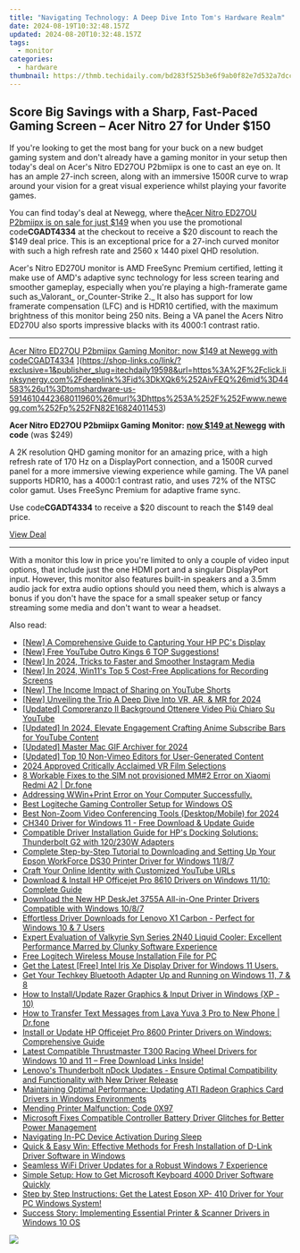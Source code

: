 ```yaml
---
title: "Navigating Technology: A Deep Dive Into Tom's Hardware Realm"
date: 2024-08-19T10:32:48.157Z
updated: 2024-08-20T10:32:48.157Z
tags:
  - monitor
categories:
  - hardware
thumbnail: https://thmb.techidaily.com/bd283f525b3e6f9ab0f82e7d532a7dcceb86337b96557ac23492ec2be477bfa0.jpg
---
```


## Score Big Savings with a Sharp, Fast-Paced Gaming Screen – Acer Nitro 27 for Under $150

If you're looking to get the most bang for your buck on a new budget gaming system and don't already have a gaming monitor in your setup then today's deal on Acer's Nitro ED27OU P2bmiipx is one to cast an eye on. It has an ample 27-inch screen, along with an immersive 1500R curve to wrap around your vision for a great visual experience whilst playing your favorite games.

 You can find today's deal at Newegg, where the[Acer Nitro ED27OU P2bmiipx is on sale for just $149](https://shop-links.co/link/?exclusive=1&publisher_slug=itechdaily19598&url=https%3A%2F%2Fclick.linksynergy.com%2Fdeeplink%3Fid%3DkXQk6%252AivFEQ%26mid%3D44583%26u1%3Dtomshardware-us-1283107623551148093%26murl%3Dhttps%253A%252F%252Fwww.newegg.com%252Fp%252FN82E16824011453) when you use the promotional code**CGADT4334** at the checkout to receive a $20 discount to reach the $149 deal price. This is an exceptional price for a 27-inch curved monitor with such a high refresh rate and 2560 x 1440 pixel QHD resolution.

 Acer's Nitro ED270U monitor is AMD FreeSync Premium certified, letting it make use of AMD's adaptive sync technology for less screen tearing and smoother gameplay, especially when you're playing a high-framerate game such as_Valorant_ or_Counter-Strike 2._ It also has support for low framerate compensation (LFC) and is HDR10 certified, with the maximum brightness of this monitor being 250 nits. Being a VA panel the Acers Nitro ED270U also sports impressive blacks with its 4000:1 contrast ratio.

---

[Acer Nitro ED27OU P2bmiipx Gaming Monitor:&nbsp;now $149 at Newegg with codeCGADT4334](https://cdn.mos.cms.futurecdn.net/abC45RMRXh26SmM2NFJDoL-200-100.png "Acer Nitro ED27OU P2bmiipx Gaming Monitor:&nbsp;now $149 at Newegg with codeCGADT4334") ](https://shop-links.co/link/?exclusive=1&publisher_slug=itechdaily19598&url=https%3A%2F%2Fclick.linksynergy.com%2Fdeeplink%3Fid%3DkXQk6%252AivFEQ%26mid%3D44583%26u1%3Dtomshardware-us-5914610442368011960%26murl%3Dhttps%253A%252F%252Fwww.newegg.com%252Fp%252FN82E16824011453)

**Acer Nitro ED27OU P2bmiipx Gaming Monitor:** [**now $149 at Newegg**](https://shop-links.co/link/?exclusive=1&publisher_slug=itechdaily19598&url=https%3A%2F%2Fclick.linksynergy.com%2Fdeeplink%3Fid%3DkXQk6%252AivFEQ%26mid%3D44583%26u1%3Dtomshardware-us-5529735785023706507%26murl%3Dhttps%253A%252F%252Fwww.newegg.com%252Fp%252FN82E16824011453) **with code** (was $249)  
  
 A 2K resolution QHD gaming monitor for an amazing price, with a high refresh rate of 170 Hz on a DisplayPort connection, and a 1500R curved panel for a more immersive viewing experience while gaming. The VA panel supports HDR10, has a 4000:1 contrast ratio, and uses 72% of the NTSC color gamut. Uses FreeSync Premium for adaptive frame sync.  
  
 Use code**CGADT4334** to receive a $20 discount to reach the $149 deal price.

[View Deal](https://shop-links.co/link/?exclusive=1&publisher_slug=itechdaily19598&url=https%3A%2F%2Fclick.linksynergy.com%2Fdeeplink%3Fid%3DkXQk6%252AivFEQ%26mid%3D44583%26u1%3Dtomshardware-us-5914610442368011960%26murl%3Dhttps%253A%252F%252Fwww.newegg.com%252Fp%252FN82E16824011453)

---

 With a monitor this low in price you're limited to only a couple of video input options, that include just the one HDMI port and a singular DisplayPort input. However, this monitor also features built-in speakers and a 3.5mm audio jack for extra audio options should you need them, which is always a bonus if you don't have the space for a small speaker setup or fancy streaming some media and don't want to wear a headset.

<ins class="adsbygoogle"
     style="display:block"
     data-ad-format="autorelaxed"
     data-ad-client="ca-pub-7571918770474297"
     data-ad-slot="1223367746"></ins>



<ins class="adsbygoogle"
     style="display:block"
     data-ad-client="ca-pub-7571918770474297"
     data-ad-slot="8358498916"
     data-ad-format="auto"
     data-full-width-responsive="true"></ins>

<span class="atpl-alsoreadstyle">Also read:</span>
<div><ul>
<li><a href="https://desktop-recording.techidaily.com/new-a-comprehensive-guide-to-capturing-your-hp-pcs-display/"><u>[New] A Comprehensive Guide to Capturing Your HP PC's Display</u></a></li>
<li><a href="https://youtube-sure.techidaily.com/87579707-new-free-youtube-outro-kings-6-top-suggestions/"><u>[New] Free YouTube Outro Kings  6 TOP Suggestions!</u></a></li>
<li><a href="https://instagram-clips.techidaily.com/new-in-2024-tricks-to-faster-and-smoother-instagram-media/"><u>[New] In 2024, Tricks to Faster and Smoother Instagram Media</u></a></li>
<li><a href="https://fox-direct.techidaily.com/new-in-2024-win11s-top-5-cost-free-applications-for-recording-screens/"><u>[New] In 2024, Win11's Top 5 Cost-Free Applications for Recording Screens</u></a></li>
<li><a href="https://facebook-record-videos.techidaily.com/new-the-income-impact-of-sharing-on-youtube-shorts/"><u>[New] The Income Impact of Sharing on YouTube Shorts</u></a></li>
<li><a href="https://fox-helps.techidaily.com/new-unveiling-the-trio-a-deep-dive-into-vr-ar-and-mr-for-2024/"><u>[New] Unveiling the Trio  A Deep Dive Into VR, AR, & MR for 2024</u></a></li>
<li><a href="https://youtube-clips.techidaily.com/updated-compreranzo-il-background-ottenere-video-piu-chiaro-su-youtube/"><u>[Updated] Compreranzo Il Background  Ottenere Video Più Chiaro Su YouTube</u></a></li>
<li><a href="https://youtube-blog.techidaily.com/ed-in-2024-elevate-engagement-crafting-anime-subscribe-bars-for-youtube-content/"><u>[Updated] In 2024, Elevate Engagement  Crafting Anime Subscribe Bars for YouTube Content</u></a></li>
<li><a href="https://digital-screen-recording.techidaily.com/updated-master-mac-gif-archiver-for-2024/"><u>[Updated] Master Mac GIF Archiver for 2024</u></a></li>
<li><a href="https://vimeo-videos.techidaily.com/updated-top-10-non-vimeo-editors-for-user-generated-content/"><u>[Updated] Top 10 Non-Vimeo Editors for User-Generated Content</u></a></li>
<li><a href="https://fox-links.techidaily.com/2024-approved-critically-acclaimed-vr-film-selections/"><u>2024 Approved  Critically Acclaimed VR Film Selections</u></a></li>
<li><a href="https://howto.techidaily.com/8-workable-fixes-to-the-sim-not-provisioned-mm2-error-on-xiaomi-redmi-a2-drfone-by-drfone-fix-android-problems-fix-android-problems/"><u>8 Workable Fixes to the SIM not provisioned MM#2 Error on Xiaomi Redmi A2 | Dr.fone</u></a></li>
<li><a href="https://windows11.techidaily.com/addressing-wwinplusprint-error-on-your-computer-successfully/"><u>Addressing WWin+Print Error on Your Computer Successfully.</u></a></li>
<li><a href="https://hardware-help.techidaily.com/best-logiteche-gaming-controller-setup-for-windows-os/"><u>Best Logiteche Gaming Controller Setup for Windows OS</u></a></li>
<li><a href="https://video-capture.techidaily.com/best-non-zoom-video-conferencing-tools-desktopmobile-for-2024/"><u>Best Non-Zoom Video Conferencing Tools (Desktop/Mobile) for 2024</u></a></li>
<li><a href="https://hardware-help.techidaily.com/ch340-driver-for-windows-11-free-download-and-update-guide/"><u>CH340 Driver for Windows 11 - Free Download & Update Guide</u></a></li>
<li><a href="https://hardware-help.techidaily.com/compatible-driver-installation-guide-for-hps-docking-solutions-thunderbolt-g2-with-120230w-adapters/"><u>Compatible Driver Installation Guide for HP's Docking Solutions: Thunderbolt G2 with 120/230W Adapters</u></a></li>
<li><a href="https://hardware-help.techidaily.com/complete-step-by-step-tutorial-to-downloading-and-setting-up-your-epson-workforce-ds30-printer-driver-for-windows-1187/"><u>Complete Step-by-Step Tutorial to Downloading and Setting Up Your Epson WorkForce DS30 Printer Driver for Windows 11/8/7</u></a></li>
<li><a href="https://youtube-lab.techidaily.com/-your-online-identity-with-customized-youtube-urls/"><u>Craft Your Online Identity with Customized YouTube URLs</u></a></li>
<li><a href="https://hardware-help.techidaily.com/download-and-install-hp-officejet-pro-8610-drivers-on-windows-1110-complete-guide/"><u>Download & Install HP Officejet Pro 8610 Drivers on Windows 11/10: Complete Guide</u></a></li>
<li><a href="https://hardware-help.techidaily.com/download-the-new-hp-deskjet-3755a-all-in-one-printer-drivers-compatible-with-windows-1087/"><u>Download the New HP DeskJet 3755A All-in-One Printer Drivers Compatible with Windows 10/8/7</u></a></li>
<li><a href="https://hardware-help.techidaily.com/effortless-driver-downloads-for-lenovo-x1-carbon-perfect-for-windows-10-and-7-users/"><u>Effortless Driver Downloads for Lenovo X1 Carbon - Perfect for Windows 10 & 7 Users</u></a></li>
<li><a href="https://hardware-reviews.techidaily.com/expert-evaluation-of-valkyrie-syn-series-2n40-liquid-cooler-excellent-performance-marred-by-clunky-software-experience/"><u>Expert Evaluation of Valkyrie Syn Series 2N40 Liquid Cooler: Excellent Performance Marred by Clunky Software Experience</u></a></li>
<li><a href="https://hardware-help.techidaily.com/free-logitech-wireless-mouse-installation-file-for-pc/"><u>Free Logitech Wireless Mouse Installation File for PC</u></a></li>
<li><a href="https://hardware-help.techidaily.com/get-the-latest-free-intel-iris-xe-display-driver-for-windows-11-users/"><u>Get the Latest [Free] Intel Iris Xe Display Driver for Windows 11 Users.</u></a></li>
<li><a href="https://hardware-help.techidaily.com/get-your-techkey-bluetooth-adapter-up-and-running-on-windows-11-7-and-8/"><u>Get Your Techkey Bluetooth Adapter Up and Running on Windows 11, 7 & 8</u></a></li>
<li><a href="https://hardware-help.techidaily.com/how-to-installupdate-razer-graphics-and-input-driver-in-windows-xp-10/"><u>How to Install/Update Razer Graphics & Input Driver in Windows (XP - 10)</u></a></li>
<li><a href="https://android-transfer.techidaily.com/how-to-transfer-text-messages-from-lava-yuva-3-pro-to-new-phone-drfone-by-drfone-transfer-from-android-transfer-from-android/"><u>How to Transfer Text Messages from Lava Yuva 3 Pro to New Phone | Dr.fone</u></a></li>
<li><a href="https://hardware-help.techidaily.com/install-or-update-hp-officejet-pro-8600-printer-drivers-on-windows-comprehensive-guide/"><u>Install or Update HP Officejet Pro 8600 Printer Drivers on Windows: Comprehensive Guide</u></a></li>
<li><a href="https://hardware-help.techidaily.com/latest-compatible-thrustmaster-t300-racing-wheel-drivers-for-windows-10-and-11-free-download-links-inside/"><u>Latest Compatible Thrustmaster T300 Racing Wheel Drivers for Windows 10 and 11 – Free Download Links Inside!</u></a></li>
<li><a href="https://hardware-help.techidaily.com/lenovos-thunderbolt-ndock-updates-ensure-optimal-compatibility-and-functionality-with-new-driver-release/"><u>Lenovo's Thunderbolt nDock Updates - Ensure Optimal Compatibility and Functionality with New Driver Release</u></a></li>
<li><a href="https://hardware-help.techidaily.com/maintaining-optimal-performance-updating-ati-radeon-graphics-card-drivers-in-windows-environments/"><u>Maintaining Optimal Performance: Updating ATI Radeon Graphics Card Drivers in Windows Environments</u></a></li>
<li><a href="https://printer-issues.techidaily.com/mending-printer-malfunction-code-0x97/"><u>Mending Printer Malfunction: Code 0X97</u></a></li>
<li><a href="https://hardware-help.techidaily.com/microsoft-fixes-compatible-controller-battery-driver-glitches-for-better-power-management/"><u>Microsoft Fixes Compatible Controller Battery Driver Glitches for Better Power Management</u></a></li>
<li><a href="https://windows11.techidaily.com/navigating-in-pc-device-activation-during-sleep/"><u>Navigating In-PC Device Activation During Sleep</u></a></li>
<li><a href="https://hardware-help.techidaily.com/quick-and-easy-win-effective-methods-for-fresh-installation-of-d-link-driver-software-in-windows/"><u>Quick & Easy Win: Effective Methods for Fresh Installation of D-Link Driver Software in Windows</u></a></li>
<li><a href="https://hardware-help.techidaily.com/seamless-wifi-driver-updates-for-a-robust-windows-7-experience/"><u>Seamless WiFi Driver Updates for a Robust Windows 7 Experience</u></a></li>
<li><a href="https://hardware-help.techidaily.com/simple-setup-how-to-get-microsoft-keyboard-4000-driver-software-quickly/"><u>Simple Setup: How to Get Microsoft Keyboard 4000 Driver Software Quickly</u></a></li>
<li><a href="https://hardware-help.techidaily.com/step-by-step-instructions-get-the-latest-epson-xp-410-driver-for-your-pc-windows-system/"><u>Step by Step Instructions: Get the Latest Epson XP- 410 Driver for Your PC Windows System!</u></a></li>
<li><a href="https://hardware-help.techidaily.com/success-story-implementing-essential-printer-and-scanner-drivers-in-windows-10-os/"><u>Success Story: Implementing Essential Printer & Scanner Drivers in Windows 10 OS</u></a></li>
</ul></div>

<!-- affiliate ads begin -->
<a href="https://store.movavi.com/affiliate.php?ACCOUNT=MOVAVI&AFFILIATE=108875&PATH=https%3A%2F%2Fwww.movavi.com%3FAFFILIATE%3D108875%26RESOURCE%3DMovavi%2BVideo%2BEditor%2Bbox"><img src="https://mcusercontent.com/0885a03ded3d480dca9287f12/images/6d3207fd-9f15-4c21-f0ad-59c68e6a7e2a.png" border="0"></a>
<!-- affiliate ads end -->